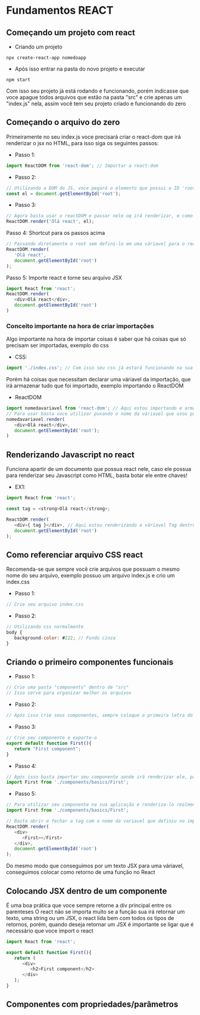 # Fundamentos REACT

## Começando um projeto com react

* Criando um projeto
```
npx create-react-app nomedoapp 
```
* Após isso entrar na pasta do novo projeto e executar
```
npm start
```
Com isso seu projeto já está rodando e funcionando, porém indicasse que voce apague todos arquivos que estão na pasta "src" e crie apenas um "index.js" nela, assim você tem seu projeto criado e funcionando do zero

## Começando o arquivo do zero

Primeiramente no seu index.js voce precisará criar o react-dom que irá renderizar o jsx no HTML, para isso siga os seguintes passos:
* Passo 1:
``` javascript
import ReactDOM from 'react-dom'; // Importar a react-dom
```
* Passo 2:
``` javascript
// Utilizando a DOM do JS, voce pegará o elemento que possui o ID 'root' do seu HTML
const el = document.getElementById('root');
```
* Passo 3: 
``` javascript
// Agora basta usar o reactDOM e passar nele oq irá renderizar, e como segundo parametro passamos o el, que é aonde o que voce passou irá ser renderizado
ReactDOM.render('Olá react', el);
```
Passo 4: Shortcut para os passos acima
``` javascript
// Passando diretamente o root sem defini-lo em uma váriavel para o reactDOM
ReactDOM.render(
   'Olá react', 
   document.getElementById('root')
);
```
Passo 5: Importe react e torne seu arquivo JSX
``` javascript
import React from 'react';
ReactDOM.render(
   <div>Olá react</div>,
   document.getElementById('root')
)
```

### Conceito importante na hora de criar importações

Algo importante na hora de importar coisas é saber que há coisas que só precisam ser importadas, exemplo do css
* CSS:
``` javascript
import './index.css'; // Com isso seu css já estará funcionando na sua app
```
Porém há coisas que necessitam declarar uma váriavel da importação, que irá armazenar tudo que foi importado, exemplo importando o ReactDOM
* ReactDOM
```javascript
import nomedavariavel from 'react-dom'; // Aqui estou importando e armazenando em uam variavel
// Para usar basta voce utilizar puxando o nome da váriavel que usou para importar ex:
nomedavariavel.render(
   <div>Olá react</div>,
   document.getElementById('root');
)

```

## Renderizando Javascript no react

Funciona apartir de um documento que possua react nele, caso ele possua para renderizar seu Javascript como HTML, basta botar ele entre chaves!
* EX1: 
```javascript
import React from 'react';

const tag = <strong>Olá react</strong>;

ReactDOM.render(
   <div>{ tag }</div>, // Aqui estou renderizando a váriavel Tag dentro do HTML
   document.getElementById('root')
);
```

## Como referenciar arquivo CSS react

Recomenda-se que sempre você crie arquivos que possuam o mesmo nome do seu arquivo, exemplo possuo um arquivo index.js e crio um index.css
* Passo 1:
``` javascript
// Crie seu arquivo index.css
```
* Passo 2: 
``` javascript
// Utilizando css normalmente 
body {
   background-color: #222; // Fundo cinza
}
```

## Criando o primeiro componentes funcionais

* Passo 1: 
```javascript
// Crie uma pasta "components" dentro de "src"
// Isso serve para organizar melhor os arquivos
```
* Passo 2:
```javascript
// Após isso crie seus componentes, sempre coloque a primeira letra do componente como letra Maiúscula por conta de boa prática
```
* Passo 3:
``` js
// Crie seu componente e exporte-o
export default function First(){
   return "First component";
}
```
* Passo 4:
```js
// Após isso basta importar seu componente aonde irá renderizar ele, para fzr isso siga o seguinte exemplo:
import First from './components/basics/First';
```
* Passo 5:
```js
// Para utilizar seu componente na sua aplicação e renderiza-lo realmente, siga o seguinte exemplo:
import First from './components/basics/First';

// Basta abrir e fechar a tag com o nome da variavel que definiu no import
ReactDOM.render(
   <div>
      <First></First> 
   </div>,
   document.getElementById('root')
);
```

Do mesmo modo que conseguimos por um texto JSX para uma váriavel, conseguimos colocar como retorno de uma função no React

## Colocando JSX dentro de um componente

É uma boa prática que voce sempre retorne a div principal entre os parenteses
O react não se importa muito se a função sua irá retornar um texto, uma string ou um JSX, o react lida bem com todos os tipos de retornos, porém, quando deseja retornar um JSX é importante se ligar que é necessário que voce import o react

```js
import React from 'react';

export default function First(){
   return (
      <div>
         <h2>First component</h2>
      </div>
   );
}
```

## Componentes com propriedades/parâmetros

